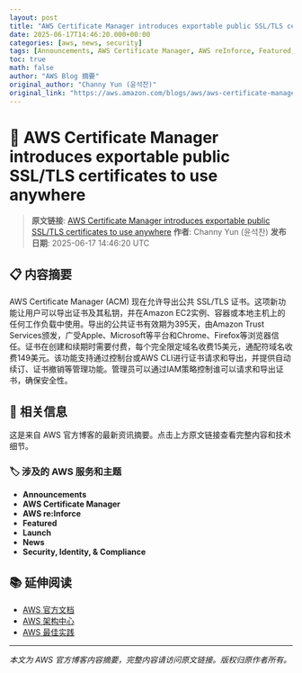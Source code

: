 ```yaml
---
layout: post
title: "AWS Certificate Manager introduces exportable public SSL/TLS certificates to use anywhere"
date: 2025-06-17T14:46:20.000+00:00
categories: [aws, news, security]
tags: [Announcements, AWS Certificate Manager, AWS reInforce, Featured, Launch, News, Security Identity Compliance]
toc: true
math: false
author: "AWS Blog 摘要"
original_author: "Channy Yun (윤석찬)"
original_link: "https://aws.amazon.com/blogs/aws/aws-certificate-manager-introduces-exportable-public-ssl-tls-certificates-to-use-anywhere/"
---
```


# 📰 AWS Certificate Manager introduces exportable public SSL/TLS certificates to use anywhere

> **原文链接**: [AWS Certificate Manager introduces exportable public SSL/TLS certificates to use anywhere](https://aws.amazon.com/blogs/aws/aws-certificate-manager-introduces-exportable-public-ssl-tls-certificates-to-use-anywhere/)
> **作者**: Channy Yun (윤석찬)
> **发布日期**: 2025-06-17 14:46:20 UTC

## 📋 内容摘要

AWS Certificate Manager (ACM) 现在允许导出公共 SSL/TLS 证书。这项新功能让用户可以导出证书及其私钥，并在Amazon EC2实例、容器或本地主机上的任何工作负载中使用。导出的公共证书有效期为395天，由Amazon Trust Services颁发，广受Apple、Microsoft等平台和Chrome、Firefox等浏览器信任。证书在创建和续期时需要付费，每个完全限定域名收费15美元，通配符域名收费149美元。该功能支持通过控制台或AWS CLI进行证书请求和导出，并提供自动续订、证书撤销等管理功能。管理员可以通过IAM策略控制谁可以请求和导出证书，确保安全性。

## 🔗 相关信息

这是来自 AWS 官方博客的最新资讯摘要。点击上方原文链接查看完整内容和技术细节。

### 🏷️ 涉及的 AWS 服务和主题

- **Announcements**
- **AWS Certificate Manager**
- **AWS re:Inforce**
- **Featured**
- **Launch**
- **News**
- **Security, Identity, & Compliance**

## 📚 延伸阅读

- [AWS 官方文档](https://docs.aws.amazon.com/)
- [AWS 架构中心](https://aws.amazon.com/architecture/)
- [AWS 最佳实践](https://aws.amazon.com/architecture/well-architected/)

---

*本文为 AWS 官方博客内容摘要，完整内容请访问原文链接。版权归原作者所有。*